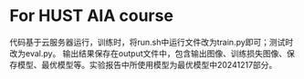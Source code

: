 # For HUST AIA course
 代码基于云服务器运行，训练时，将run.sh中运行文件改为train.py即可；测试时改为eval.py。
 输出结果保存在output文件中，包含输出图像、训练损失图像、保存模型、最优模型等。实验报告中所使用模型为最优模型中20241217部分。
